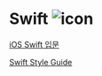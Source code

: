 # Swift ![icon](https://devimages-cdn.apple.com/assets/elements/icons/swift/swift-64x64.png)

[iOS Swift 입문](https://programmers.co.kr/learn/courses/4#part-start)

[Swift Style Guide](https://github.com/github/swift-style-guide)

